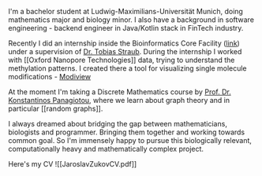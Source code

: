I'm a bachelor student at Ludwig-Maximilians-Universität Munich, doing mathematics major and biology minor. I also have a background in software engineering - backend engineer in Java/Kotlin stack in FinTech industry. 

Recently I did an internship inside the Bioinformatics Core Facility ([link](https://www.compbio.bmc.med.uni-muenchen.de/index.html)) under a supervision of [Dr. Tobias Straub](https://www.compbio.bmc.med.uni-muenchen.de/about_us/people/straub/index.html). During the internship I worked with [[Oxford Nanopore Technologies]] data, trying to understand the methylation patterns. I created there a tool for visualizing single molecule modifications - [Modiview](https://github.com/jaroslav-zukov/modiview)

At the moment I'm taking a Discrete Mathematics course by [Prof. Dr. Konstantinos Panagiotou](https://www.mathematik.uni-muenchen.de/~kpanagio/), where we learn about graph theory and in particular [[random graphs]].

I always dreamed about bridging the gap between mathematicians, biologists and programmer. Bringing them together and working towards common goal. So I'm immensely happy to pursue this biologically relevant, computationally heavy and mathematically complex project.

Here's my CV
![[JaroslavZukovCV.pdf]]